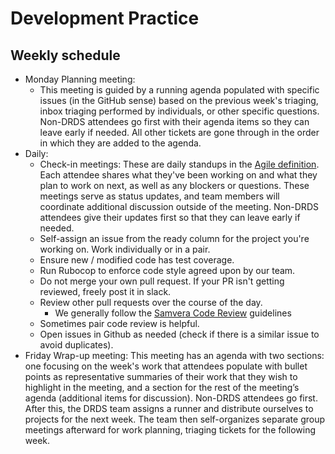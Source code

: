 # Development Practice

## Weekly schedule
- Monday Planning meeting:
  - This meeting is guided by a running agenda populated with specific issues (in the GitHub sense) based on the previous week's triaging, inbox triaging performed by individuals, or other specific questions.  Non-DRDS attendees go first with their agenda items so they can leave early if needed.  All other tickets are gone through in the order in which they are added to the agenda.
- Daily:
  - Check-in meetings: These are daily standups in the [Agile definition](https://www.tutorialspoint.com/agile/agile_daily_standup.htm).  Each attendee shares what they've been working on and what they plan to work on next, as well as any blockers or questions.  These meetings serve as status updates, and team members will coordinate additional discussion outside of the meeting.  Non-DRDS attendees give their updates first so that they can leave early if needed.
  - Self-assign an issue from the ready column for the project you're working
    on. Work individually or in a pair.
  - Ensure new / modified code has test coverage.
  - Run Rubocop to enforce code style agreed upon by our team.
  - Do not merge your own pull request. If your PR isn't getting reviewed, freely post it in slack.
  - Review other pull requests over the course of the day.
    - We generally follow the [Samvera Code Review](https://samvera.github.io/review.html) guidelines
  - Sometimes pair code review is helpful.
  - Open issues in Github as needed (check if there is a similar issue to avoid duplicates).
- Friday Wrap-up meeting: This meeting has an agenda with two sections: one focusing on the week's work that attendees populate with bullet points as representative summaries of their work that they wish to highlight in the meeting, and a section for the rest of the meeting’s agenda (additional items for discussion).  Non-DRDS attendees go first.  After this, the DRDS team assigns a runner and distribute ourselves to projects for the next week.  The team then self-organizes separate group meetings afterward for work planning, triaging tickets for the following week.
